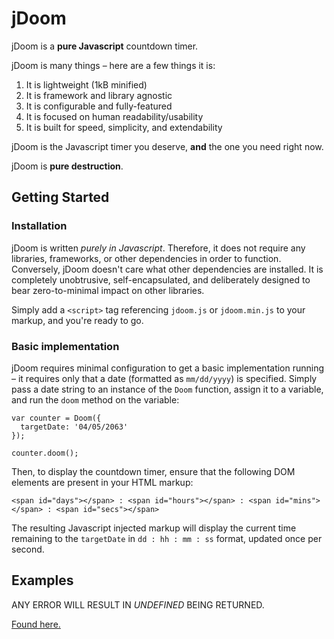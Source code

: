 # jDoom

jDoom is a __pure Javascript__ countdown timer.

jDoom is many things – here are a few things it is:

1. It is lightweight (1kB minified)
2. It is framework and library agnostic
3. It is configurable and fully-featured
4. It is focused on human readability/usability
5. It is built for speed, simplicity, and extendability

jDoom is the Javascript timer you deserve, __and__ the one you need right now.

jDoom is __pure destruction__.

## Getting Started

### Installation

jDoom is written _purely in Javascript_. Therefore, it does not require any libraries, frameworks, or other dependencies in order to function. Conversely, jDoom doesn't care what other dependencies are installed. It is completely unobtrusive, self-encapsulated, and deliberately designed to bear zero-to-minimal impact on other libraries.

Simply add a `<script>` tag referencing `jdoom.js` or `jdoom.min.js` to your markup, and you're ready to go.

### Basic implementation

jDoom requires minimal configuration to get a basic implementation running – it requires only that a date (formatted as `mm/dd/yyyy`) is specified. Simply pass a date string to an instance of the `Doom` function, assign it to a variable, and run the `doom` method on the variable:

    var counter = Doom({
      targetDate: '04/05/2063'
    });
    
    counter.doom();

Then, to display the countdown timer, ensure that the following DOM elements are present in your HTML markup:

	<span id="days"></span> : <span id="hours"></span> : <span id="mins"></span> : <span id="secs"></span>

The resulting Javascript injected markup will display the current time remaining to the `targetDate` in `dd : hh : mm : ss` format, updated once per second.

## Examples

ANY ERROR WILL RESULT IN _UNDEFINED_ BEING RETURNED.

[Found here.](http://zeantsoi.com/jdoom)